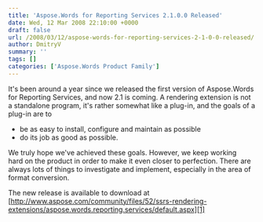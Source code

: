 ```yaml
---
title: 'Aspose.Words for Reporting Services 2.1.0.0 Released'
date: Wed, 12 Mar 2008 22:10:00 +0000
draft: false
url: /2008/03/12/aspose-words-for-reporting-services-2-1-0-0-released/
author: DmitryV
summary: ''
tags: []
categories: ['Aspose.Words Product Family']
---
```


It's been around a year since we released the first version of Aspose.Words for Reporting Services, and now 2.1 is coming. A rendering extension is not a standalone program, it's rather somewhat like a plug-in, and the goals of a plug-in are to

*   be as easy to install, configure and maintain as possible
*   do its job as good as possible.

We truly hope we've achieved these goals. However, we keep working hard on the product in order to make it even closer to perfection. There are always lots of things to investigate and implement, especially in the area of format conversion.

The new release is available to download at [http://www.aspose.com/community/files/52/ssrs-rendering-extensions/aspose.words.reporting.services/default.aspx][1]




[1]: http://www.aspose.com/community/files/52/ssrs-rendering-extensions/aspose.words.reporting.services/default.aspx




